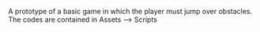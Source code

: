 A prototype of a basic game in which the player must jump over obstacles.
The codes are contained in Assets --> Scripts